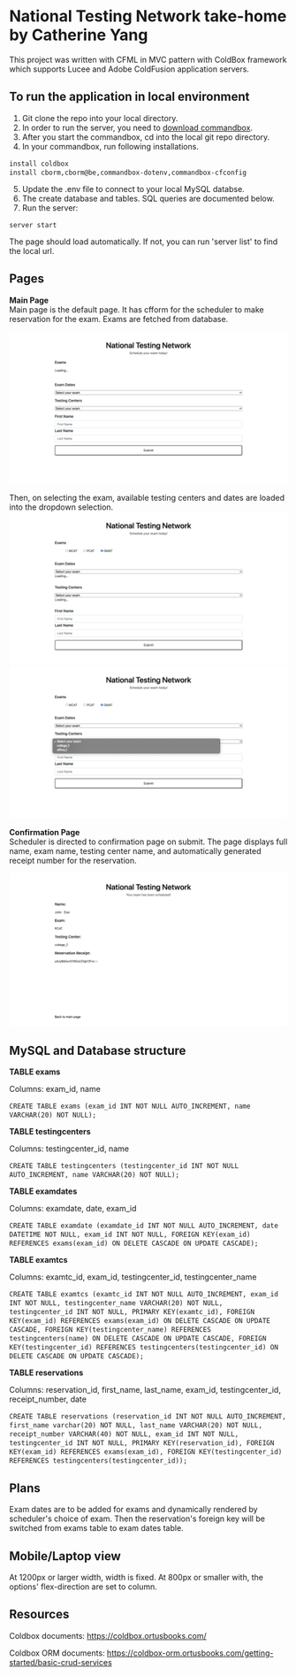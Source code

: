 # National Testing Network take-home by Catherine Yang

This project was written with CFML in MVC pattern with ColdBox framework which supports Lucee and Adobe ColdFusion application servers.

## To run the application in local environment

1. Git clone the repo into your local directory.
2. In order to run the server, you need to [download commandbox](https://www.ortussolutions.com/products/commandbox#download).
3. After you start the commandbox, cd into the local git repo directory. 
4. In your commandbox, run following installations.
<pre><code>install coldbox
install cborm,cborm@be,commandbox-dotenv,commandbox-cfconfig
</code></pre>
5. Update the .env file to connect to your local MySQL databse. 
6. The create database and tables. SQL queries are documented below. 
7. Run the server:
<pre><code>server start</code></pre>
The page should load automatically. If not, you can run 'server list' to find the local url. 

## Pages

<strong>Main Page</strong><br/>
Main page is the default page. It has cfform for the scheduler to make reservation for the exam.
Exams are fetched from database.

![Image of loading exams, main index page](/loadingExams.png)
<br/>

Then, on selecting the exam, available testing centers and dates are loaded into the dropdown selection. 
![Image of loading testing center and date options, main index page](/loadingTcsAndDates.png)
![Image of loaded testing centers and dates, main index page](/loadedTcsAndDates.png)


<strong>Confirmation Page</strong><br/>
Scheduler is directed to confirmation page on submit. The page displays full name, exam name, testing center name, and automatically generated receipt number for the reservation. 

![Image of main confirmation page](/ConfirmationPage.png)

## MySQL and Database structure

<strong>TABLE exams</strong>

Columns: exam_id, name
<pre><code>CREATE TABLE exams (exam_id INT NOT NULL AUTO_INCREMENT, name VARCHAR(20) NOT NULL);</code></pre>

<strong>TABLE testingcenters</strong>

Columns: testingcenter_id, name
<pre><code>CREATE TABLE testingcenters (testingcenter_id INT NOT NULL AUTO_INCREMENT, name VARCHAR(20) NOT NULL);</code></pre>

<strong>TABLE examdates </strong>

Columns: examdate, date, exam_id
<pre><code>CREATE TABLE examdate (examdate_id INT NOT NULL AUTO_INCREMENT, date DATETIME NOT NULL, exam_id INT NOT NULL, FOREIGN KEY(exam_id) REFERENCES exams(exam_id) ON DELETE CASCADE ON UPDATE CASCADE);</code></pre>

<strong> TABLE examtcs </strong>

Columns: examtc_id, exam_id, testingcenter_id, testingcenter_name
<pre><code>CREATE TABLE examtcs (examtc_id INT NOT NULL AUTO_INCREMENT, exam_id INT NOT NULL, testingcenter_name VARCHAR(20) NOT NULL, testingcenter_id INT NOT NULL, PRIMARY KEY(examtc_id), FOREIGN KEY(exam_id) REFERENCES exams(exam_id) ON DELETE CASCADE ON UPDATE CASCADE, FOREIGN KEY(testingcenter_name) REFERENCES testingcenters(name) ON DELETE CASCADE ON UPDATE CASCADE, FOREIGN KEY(testingcenter_id) REFERENCES testingcenters(testingcenter_id) ON DELETE CASCADE ON UPDATE CASCADE);</code></pre>

<strong>TABLE reservations</strong>

Columns: reservation_id, first_name, last_name, exam_id, testingcenter_id, receipt_number, date
<pre><code>CREATE TABLE reservations (reservation_id INT NOT NULL AUTO_INCREMENT, first_name varchar(20) NOT NULL, last_name VARCHAR(20) NOT NULL, receipt_number VARCHAR(40) NOT NULL, exam_id INT NOT NULL, testingcenter_id INT NOT NULL, PRIMARY KEY(reservation_id), FOREIGN KEY(exam_id) REFERENCES exams(exam_id), FOREIGN KEY(testingcenter_id) REFERENCES testingcenters(testingcenter_id));</code></pre>

## Plans
Exam dates are to be added for exams and dynamically rendered by scheduler's choice of exam. 
Then the reservation's foreign key will be switched from exams table to exam dates table. 



## Mobile/Laptop view
At 1200px or larger width, width is fixed. 
At 800px or smaller with, the options' flex-direction are set to column.



## Resources
Coldbox documents: https://coldbox.ortusbooks.com/

Coldbox ORM documents: https://coldbox-orm.ortusbooks.com/getting-started/basic-crud-services